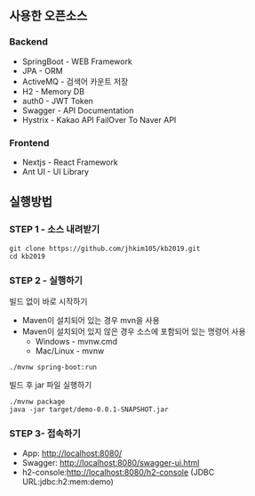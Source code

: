 ## 사용한 오픈소스

### Backend
* SpringBoot - WEB Framework
* JPA - ORM
* ActiveMQ - 검색어 카운트 저장
* H2 - Memory DB
* auth0 - JWT Token
* Swagger - API Documentation
* Hystrix - Kakao API FailOver To Naver API

### Frontend
* Nextjs - React Framework
* Ant UI - UI Library
 
  
## 실행방법
### STEP 1 - 소스 내려받기 

```
git clone https://github.com/jhkim105/kb2019.git
cd kb2019
```  
    
### STEP 2 - 실행하기

빌드 없이 바로 시작하기
* Maven이 설치되어 있는 경우 mvn을 사용
* Maven이 설치되어 있지 않은 경우 소스에 포함되어 있는 명령어 사용
  * Windows - mvnw.cmd
  * Mac/Linux - mvnw 
```
./mvnw spring-boot:run
```
빌드 후 jar 파일 실행하기
```
./mvnw package
java -jar target/demo-0.0.1-SNAPSHOT.jar
```

### STEP 3- 접속하기
* App: [http://localhost:8080/](http://localhost:8080/)
* Swagger: [http://localhost:8080/swagger-ui.html](http://localhost:8080/swagger-ui.html)
* h2-console:[http://localhost:8080/h2-console](http://localhost:8080/h2-console) (JDBC URL:jdbc:h2:mem:demo)
